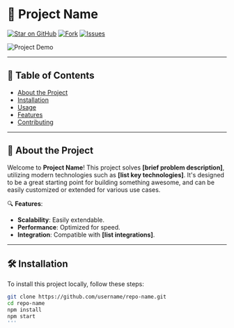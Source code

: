 # 🚀 **Project Name**

[![Star on GitHub](https://img.shields.io/github/stars/username/repo-name?style=social)](https://github.com/username/repo-name) 
[![Fork](https://img.shields.io/github/forks/username/repo-name?style=social)](https://github.com/username/repo-name/fork) 
[![Issues](https://img.shields.io/github/issues/username/repo-name?style=social)](https://github.com/username/repo-name/issues)

![Project Demo](https://via.placeholder.com/800x400?text=Project+Demo)

---

## 📜 **Table of Contents**

- [About the Project](#about-the-project)
- [Installation](#installation)
- [Usage](#usage)
- [Features](#features)
- [Contributing](#contributing)

---

## 🚀 **About the Project**

Welcome to **Project Name**! This project solves **[brief problem description]**, utilizing modern technologies such as **[list key technologies]**. It's designed to be a great starting point for building something awesome, and can be easily customized or extended for various use cases.

🔍 **Features**:
- **Scalability**: Easily extendable.
- **Performance**: Optimized for speed.
- **Integration**: Compatible with **[list integrations]**.

---

## 🛠️ **Installation**

To install this project locally, follow these steps:

```bash
git clone https://github.com/username/repo-name.git
cd repo-name
npm install
npm start
'''
